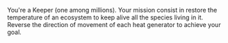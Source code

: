 You're a Keeper (one among millions). Your mission consist in restore the temperature of an ecosystem to keep alive all the species living in it. Reverse the direction of movement of each heat generator to achieve your goal.